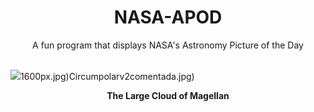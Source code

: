 <div align="center">
  <h1>
    NASA-APOD
  </h1>
</div>
  
<div align="center">
  A fun program that displays NASA's Astronomy Picture of the Day
</div>

<br>

![](https://apod.nasa.gov/apod/image/2309/TheLargeMagellanicCloud.jpg)1600px.jpg)Circumpolarv2comentada.jpg)

<p align = "center">
  <b>The Large Cloud of Magellan</b>
</p>
